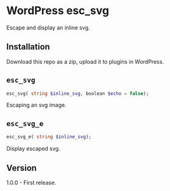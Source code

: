 
# WordPress esc_svg

Escape and display an inline svg.

## Installation

Download this repo as a zip, upload it to plugins in WordPress.

## `esc_svg`

```php
esc_svg( string $inline_svg, boolean $echo = false);
```
Escaping an svg image.

## `esc_svg_e`

```php
esc_svg_e( string $inline_svg);
```

Display escaped svg.

## Version
1.0.0 - First release.
